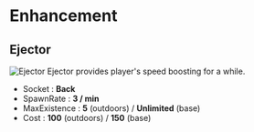 # Enhancement
## Ejector
![Ejector](https://github.com/Trevor802/Tac/blob/master/GameDesignDocument/Gears/Enhancement/Ejector.jpg)
Ejector provides player's speed boosting for a while.
- Socket : **Back**
- SpawnRate : **3 / min**
- MaxExistence : **5** (outdoors) / **Unlimited** (base)
- Cost : **100** (outdoors) / **150** (base)